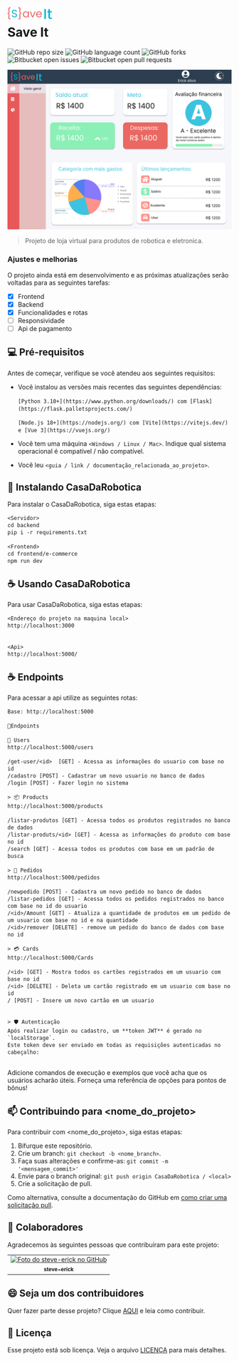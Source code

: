 <img align="left" src="logo.png" width=100px alt="Exemplo imagem">
<h1>Save It</h1>


![GitHub repo size](https://img.shields.io/github/repo-size/steve-erick/CasaDaRobotica?style=for-the-badge)
![GitHub language count](https://img.shields.io/github/languages/count/steve-erick/CasaDaRobotica?style=for-the-badge)
![GitHub forks](https://img.shields.io/github/forks/steve-erick/CasaDaRobotica?style=for-the-badge)
![Bitbucket open issues](https://img.shields.io/bitbucket/issues/steve-erick/CasaDaRobotica?style=for-the-badge)
![Bitbucket open pull requests](https://img.shields.io/bitbucket/pr-raw/steve-erick/CasaDaRobotica?style=for-the-badge)

<img src="template.png" alt="Exemplo imagem">

> Projeto de loja virtual para produtos de robotica e eletronica.

### Ajustes e melhorias

O projeto ainda está em desenvolvimento e as próximas atualizações serão voltadas para as seguintes tarefas:

- [x] Frontend
- [x] Backend
- [x] Funcionalidades e rotas
- [ ] Responsividade
- [ ] Api de pagamento

## 💻 Pré-requisitos

Antes de começar, verifique se você atendeu aos seguintes requisitos:

- Você instalou as versões mais recentes das seguintes dependências:
  
     `[Python 3.10+](https://www.python.org/downloads/) com [Flask](https://flask.palletsprojects.com/)`
  
     `[Node.js 18+](https://nodejs.org/) com [Vite](https://vitejs.dev/) e [Vue 3](https://vuejs.org/)`
- Você tem uma máquina `<Windows / Linux / Mac>`. Indique qual sistema operacional é compatível / não compatível.
- Você leu `<guia / link / documentação_relacionada_ao_projeto>`.

## 🚀 Instalando CasaDaRobotica

Para instalar o CasaDaRobotica, siga estas etapas:
```
<Servidor>
cd backend
pip i -r requirements.txt

<Frontend>
cd frontend/e-commerce
npm run dev
```

## ☕ Usando CasaDaRobotica

Para usar CasaDaRobotica, siga estas etapas:

```
<Endereço do projeto na maquina local>
http://localhost:3000


<Api>
http://localhost:5000/
```


## ☕ Endpoints

Para acessar a api utilize as seguintes rotas:

```
Base: http://localhost:5000

📍Endpoints

👤 Users
http://localhost:5000/users

/get-user/<id>  [GET] - Acessa as informações do usuario com base no id
/cadastro [POST] - Cadastrar um novo usuario no banco de dados
/login [POST] - Fazer login no sistema

> 📦 Products
http://localhost:5000/products

/listar-produtos [GET] - Acessa todos os produtos registrados no banco de dados
/listar-produts/<id> [GET] - Acessa as informações do produto com base no id
/search [GET] - Acessa todos os produtos com base em um padrão de busca

> 🧾 Pedidos
http://localhost:5000/pedidos

/newpedido [POST] - Cadastra um novo pedido no banco de dados
/listar-pedidos [GET] - Acessa todos os pedidos registrados no banco com base no id do usuario
/<id>/Amount [GET] - Atualiza a quantidade de produtos em um pedido de um usuario com base no id e na quantidade
/<id>/remover [DELETE] - remove um pedido do banco de dados com base no id

> 💳 Cards
http://localhost:5000/Cards

/<id> [GET] - Mostra todos os cartões registrados em um usuario com base no id
/<id> [DELETE] - Deleta um cartão registrado em um usuario com base no id
/ [POST] - Insere um novo cartão em um usuario


> 🛡️ Autenticação
Após realizar login ou cadastro, um **token JWT** é gerado no `localStorage`.  
Este token deve ser enviado em todas as requisições autenticadas no cabeçalho:


```
Adicione comandos de execução e exemplos que você acha que os usuários acharão úteis. Forneça uma referência de opções para pontos de bônus!

## 📫 Contribuindo para <nome_do_projeto>

Para contribuir com <nome_do_projeto>, siga estas etapas:

1. Bifurque este repositório.
2. Crie um branch: `git checkout -b <nome_branch>`.
3. Faça suas alterações e confirme-as: `git commit -m '<mensagem_commit>'`
4. Envie para o branch original: `git push origin CasaDaRobotica / <local>`
5. Crie a solicitação de pull.

Como alternativa, consulte a documentação do GitHub em [como criar uma solicitação pull](https://help.github.com/en/github/collaborating-with-issues-and-pull-requests/creating-a-pull-request).

## 🤝 Colaboradores

Agradecemos às seguintes pessoas que contribuíram para este projeto:

<table>
  <tr>
    <td align="center">
      <a href="#" title="defina o título do link">
          <img src="https://avatars.githubusercontent.com/steve-erick" width="100px;" alt="Foto do steve-erick no GitHub"/><br>
        <sub>
          <b>steve-erick</b>
        </sub>
      </a>
    </td>
  </tr>
</table>

## 😄 Seja um dos contribuidores

Quer fazer parte desse projeto? Clique [AQUI](CONTRIBUTING.md) e leia como contribuir.

## 📝 Licença

Esse projeto está sob licença. Veja o arquivo [LICENÇA](LICENSE.md) para mais detalhes.

